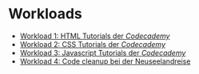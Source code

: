 # Workloads

* [Workload 1: HTML Tutorials der *Codecademy*](https://webmapping.github.io/workload/wl1)
* [Workload 2: CSS Tutorials der *Codecademy*](https://webmapping.github.io/workload/wl2)
* [Workload 3: Javascript Tutorials der *Codecademy*](https://webmapping.github.io/workload/wl3)
* [Workload 4: Code cleanup bei der Neuseelandreise](https://webmapping.github.io/workload/wl4)